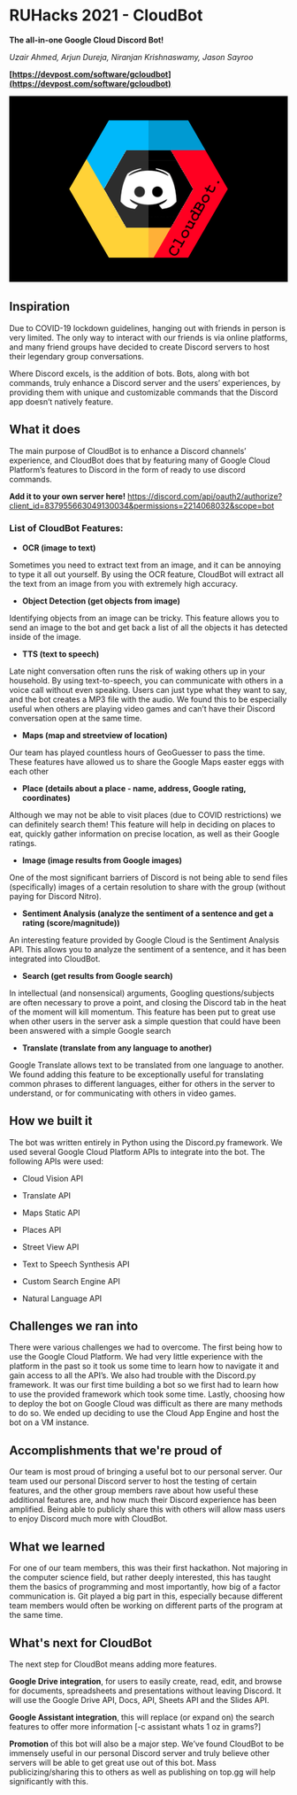 # RUHacks 2021 - CloudBot

**The all-in-one Google Cloud Discord Bot!**

*Uzair Ahmed, Arjun Dureja, Niranjan Krishnaswamy, Jason Sayroo*

**[https://devpost.com/software/gcloudbot](https://devpost.com/software/gcloudbot)**

![logo](https://raw.githubusercontent.com/uzairmahmed/RUHacks2021/main/CloudBotCover.png )

## Inspiration
Due to COVID-19 lockdown guidelines, hanging out with friends in person is very limited. The only way to interact with our friends is via online platforms, and many friend groups have decided to create Discord servers to host their legendary group conversations.

Where Discord excels, is the addition of bots. Bots, along with bot commands, truly enhance a Discord server and the users’ experiences, by providing them with unique and customizable commands that the Discord app doesn’t natively feature.

## What it does
The main purpose of CloudBot is to enhance a Discord channels’ experience, and CloudBot does that by featuring many of Google Cloud Platform’s features to Discord in the form of ready to use discord commands. 

**Add it to your own server here!**
https://discord.com/api/oauth2/authorize?client_id=837955663049130034&permissions=2214068032&scope=bot

### List of CloudBot Features:

- **OCR (image to text)**

Sometimes you need to extract text from an image, and it can be annoying to type it all out yourself. By using the OCR feature, CloudBot will extract all the text from an image from you with extremely high accuracy.

- **Object Detection (get objects from image)**

Identifying objects from an image can be tricky. This feature allows you to send an image to the bot and get back a list of all the objects it has detected inside of the image.

- **TTS (text to speech)**

Late night conversation often runs the risk of waking others up in your household. By using text-to-speech, you can communicate with others in a voice call without even speaking. Users can just type what they want to say, and the bot creates a MP3 file with the audio. We found this to be especially useful when others are playing video games and can’t have their Discord conversation open at the same time.

- **Maps (map and streetview of location)**

Our team has played countless hours of GeoGuesser to pass the time. These features have allowed us to share the Google Maps easter eggs with each other

- **Place (details about a place - name, address, Google rating, coordinates)**

Although we may not be able to visit places (due to COVID restrictions) we can definitely search them! This feature will help in deciding on places to eat, quickly gather information on precise location, as well as their Google ratings. 

- **Image (image results from Google images)**

One of the most significant barriers of Discord is not being able to send files (specifically) images of a certain resolution to share with the group (without paying for Discord Nitro). 

- **Sentiment Analysis (analyze the sentiment of a sentence and get a rating (score/magnitude))**

An interesting feature provided by Google Cloud is the Sentiment Analysis API. This allows you to analyze the sentiment of a sentence, and it has been integrated into CloudBot.

- **Search (get results from Google search)**

In intellectual (and nonsensical) arguments, Googling questions/subjects are often necessary to prove a point, and closing the Discord tab in the heat of the moment will kill momentum.
This feature has been put to great use when other users in the server ask a simple question that could have been been answered with a simple Google search

- **Translate (translate from any language to another)**

Google Translate allows text to be translated from one language to another. We found adding this feature to be exceptionally useful for translating common phrases to different languages, either for others in the server to understand, or for communicating with others in video games.

## How we built it
The bot was written entirely in Python using the Discord.py framework. We used several Google Cloud Platform APIs to integrate into the bot. The following APIs were used:

- Cloud Vision API

- Translate API

- Maps Static API

- Places API

- Street View API

- Text to Speech Synthesis API

- Custom Search Engine API

- Natural Language API

## Challenges we ran into
There were various challenges we had to overcome. The first being how to use the Google Cloud Platform. We had very little experience with the platform in the past so it took us some time to learn how to navigate it and gain access to all the API’s. We also had trouble with the Discord.py framework. It was our first time building a bot so we first had to learn how to use the provided framework which took some time. Lastly, choosing how to deploy the bot on Google Cloud was difficult as there are many methods to do so. We ended up deciding to use the Cloud App Engine and host the bot on a VM instance.

## Accomplishments that we're proud of
Our team is most proud of bringing a useful bot to our personal server. Our team used our personal Discord server to host the testing of certain features, and the other group members rave about how useful these additional features are, and how much their Discord experience has been amplified. Being able to publicly share this with others will allow mass users to enjoy Discord much more with CloudBot.

## What we learned
For one of our team members, this was their first hackathon. Not majoring in the computer science field, but rather deeply interested, this has taught them the basics of programming and most importantly, how big of a factor communication is. Git played a big part in this, especially because different team members would often be working on different parts of the program at the same time.

## What's next for CloudBot
The next step for CloudBot means adding more features. 

**Google Drive integration**, for users to easily create, read, edit, and browse for documents, spreadsheets and presentations without leaving Discord. It will use the Google Drive API, Docs, API, Sheets API and the Slides API.

**Google Assistant integration**, this will replace (or expand on) the search features to offer more information [-c assistant whats 1 oz in grams?]

**Promotion** of this bot will also be a major step. We’ve found CloudBot to be immensely useful in our personal Discord server and truly believe other servers will be able to get great use out of this bot. Mass publicizing/sharing this to others as well as publishing on top.gg will help significantly with this.
